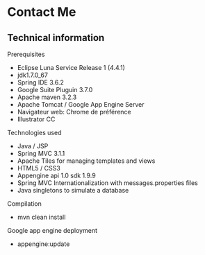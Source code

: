 Contact Me
=========

Technical information
---------

Prerequisites

  - Eclipse Luna Service Release 1 (4.4.1) 
  - jdk1.7.0_67
  - Spring IDE 3.6.2
  - Google Suite Pluguin 3.7.0
  - Apache maven 3.2.3
  - Apache Tomcat / Google App Engine Server
  - Navigateur web: Chrome de préférence 
  - Illustrator CC

Technologies used

  - Java / JSP 
  - Spring MVC 3.1.1
  - Apache Tiles for managing templates and views
  - HTML5 / CSS3
  - Appengine api 1.0 sdk 1.9.9
  - Spring MVC Internationalization with messages.properties files
  - Java singletons to simulate a database

Compilation

  - mvn clean install

Google app engine deployment

  - appengine:update 

